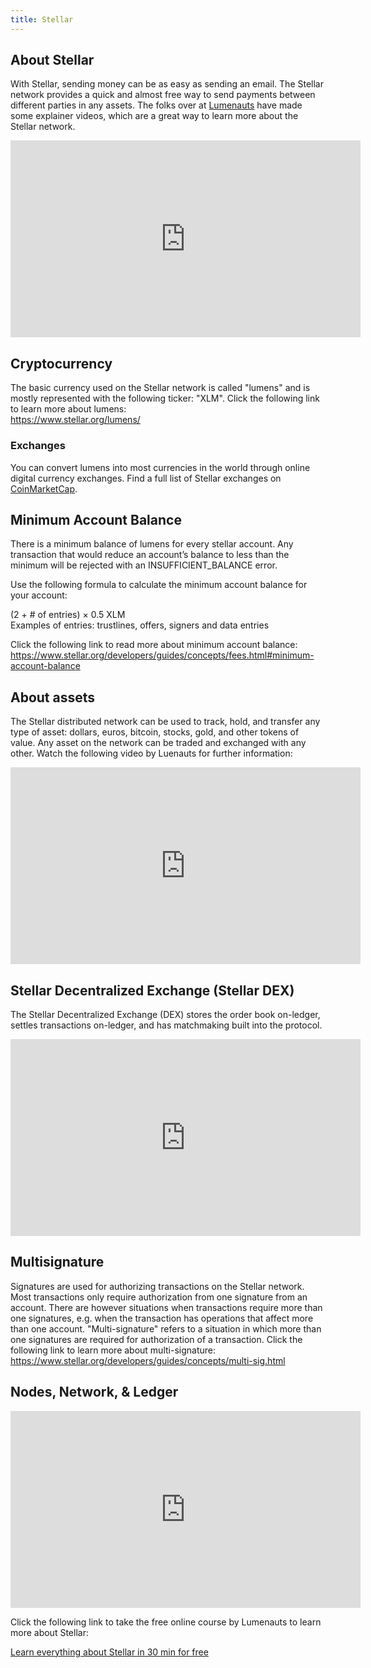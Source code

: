 ```yaml
---
title: Stellar
---
```

## About Stellar

With Stellar, sending money can be as easy as sending an email. The Stellar network provides a quick and almost free way to send payments between different parties in any assets. The folks over at [Lumenauts](https://www.lumenauts.com/courses/stellar-overview-course) have made some explainer videos, which are a great way to learn more about the Stellar network. 

<iframe width="560" height="315" src="https://www.youtube.com/embed/ixerXWJrDr0" frameborder="0" allow="accelerometer; autoplay; encrypted-media; gyroscope; picture-in-picture" allowfullscreen></iframe>

## Cryptocurrency

The basic currency used on the Stellar network is called "lumens" and is mostly represented with the following ticker: "XLM". Click the following link to learn more about lumens:\
<https://www.stellar.org/lumens/>

### Exchanges

You can convert lumens into most currencies in the world through online digital currency exchanges. Find a full list of Stellar exchanges on [CoinMarketCap](https://coinmarketcap.com/currencies/stellar/#markets).

## Minimum Account Balance

There is a minimum balance of lumens for every stellar account. Any transaction that would reduce an account’s balance to less than the minimum will be rejected with an INSUFFICIENT_BALANCE error.

Use the following formula to calculate the minimum account balance for your account:

(2 + # of entries) × 0.5 XLM\
Examples of entries: trustlines, offers, signers and data entries

Click the following link to read more about minimum account balance:\
<https://www.stellar.org/developers/guides/concepts/fees.html#minimum-account-balance>

## About assets
The Stellar distributed network can be used to track, hold, and transfer any type of asset: dollars, euros, bitcoin, stocks, gold, and other tokens of value. Any asset on the network can be traded and exchanged with any other. Watch the following video by Luenauts for further information:
<iframe width="560" height="315" src="https://www.youtube.com/watch?v=Cf9CdFVse-w" frameborder="0" allow="accelerometer; autoplay; encrypted-media; gyroscope; picture-in-picture" allowfullscreen></iframe>

## Stellar Decentralized Exchange (Stellar DEX)

The Stellar Decentralized Exchange (DEX) stores the order book on-ledger, settles transactions on-ledger, and has matchmaking built into the protocol.

<iframe width="560" height="315" src="https://www.youtube.com/watch?v=2L8-lrmzeWk&feature=youtu.be" frameborder="0" allow="accelerometer; autoplay; encrypted-media; gyroscope; picture-in-picture" allowfullscreen></iframe>

## Multisignature

Signatures are used for authorizing transactions on the Stellar network. Most transactions only require authorization from one signature from an account. There are however situations when transactions require more than one signatures, e.g. when the transaction has operations that affect more than one account. "Multi-signature" refers to a situation in which more than one signatures are required for authorization of a transaction. Click the following link to learn more about multi-signature:
<https://www.stellar.org/developers/guides/concepts/multi-sig.html>

## Nodes, Network, & Ledger

<iframe width="560" height="315" src="https://www.youtube.com/embed/ixerXWJrDr0" frameborder="0" allow="accelerometer; autoplay; encrypted-media; gyroscope; picture-in-picture" allowfullscreen></iframe>

Click the following link to take the free online course by Lumenauts to learn more about Stellar:

[Learn everything about Stellar in 30 min for free](https://www.lumenauts.com/courses/stellar-overview-course)
